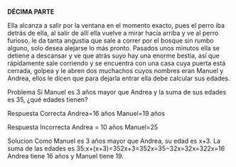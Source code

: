 **DÉCIMA PARTE**

Ella alcanza a salir por la ventana en el momento exacto, pues el perro iba detrás de ella, al salir de allí ella vuelve a mirar hacía arriba y ve al perro furioso, le da tanta angustia que sale a correr por el bosque sin rumbo alguno, solo desea alejarse lo más pronto. Pasados unos minutos ella se detiene a descansar y ve que atrás suyo hay una enorme bestia, así que rápidamente sale corriendo y se encuentra con una casa cuya puerta está cerrada, golpea y le abren dos muchachos cuyos nombres eran Manuel y Andrea, ellos le dicen que para dejarla entrar ella debe calcular sus edades.

Problema
Si Manuel es 3 años mayor que Andrea y la suma de sus edades es 35, ¿qué edades tienen?

Respuesta Correcta
Andrea=16 años Manuel=19 años

Respuesta Incorrecta
Andrea = 10 años Manuel=25

Solucion
Como Manuel es 3 años mayor que Andrea, su edad es x+3. La suma de las edades es 35:x+(x+3)=352x+3=352x=35−32x=32x=322x=16 Andrea tiene 16 años y Manuel tiene 19.
